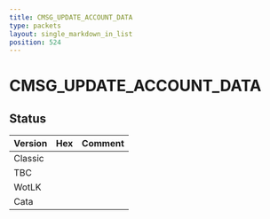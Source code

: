 ```yaml
---
title: CMSG_UPDATE_ACCOUNT_DATA
type: packets
layout: single_markdown_in_list
position: 524
---
```


# CMSG_UPDATE_ACCOUNT_DATA

## Status

Version | Hex | Comment
---------- | ---------- | ---------- 
Classic |  |  
TBC |  |  
WotLK |  |  
Cata |  |  
